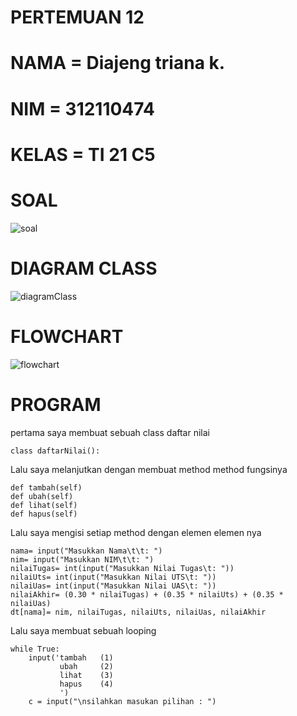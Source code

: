# PERTEMUAN 12

# NAMA    = Diajeng triana k.

# NIM     = 312110474

# KELAS   = TI 21 C5

# SOAL

![soal](https://user-images.githubusercontent.com/92905452/147248042-599e8314-59e2-4f8e-b601-6e91ccafae46.png)

# DIAGRAM CLASS

![diagramClass](https://user-images.githubusercontent.com/92905452/147248385-29d76b83-ee7b-42ae-90aa-2411df8a8059.png)

# FLOWCHART

![flowchart](https://user-images.githubusercontent.com/92905452/147248797-a174e7ab-175c-45c2-8842-a987671f8987.png)

# PROGRAM
pertama saya membuat sebuah class daftar nilai

    class daftarNilai():

Lalu saya melanjutkan dengan membuat method method fungsinya

    def tambah(self)
    def ubah(self)
    def lihat(self)  
    def hapus(self)
  
  Lalu saya mengisi setiap method dengan elemen elemen nya
  
    nama= input("Masukkan Nama\t\t: ")        
    nim= input("Masukkan NIM\t\t: ")      
    nilaiTugas= int(input("Masukkan Nilai Tugas\t: "))       
    nilaiUts= int(input("Masukkan Nilai UTS\t: "))        
    nilaiUas= int(input("Masukkan Nilai UAS\t: "))        
    nilaiAkhir= (0.30 * nilaiTugas) + (0.35 * nilaiUts) + (0.35 * nilaiUas)        
    dt[nama]= nim, nilaiTugas, nilaiUts, nilaiUas, nilaiAkhir

Lalu saya membuat sebuah looping

    while True:       
        input('tambah   (1)             
               ubah     (2)          
               lihat    (3)            
               hapus    (4)             
               ')     
        c = input("\nsilahkan masukan pilihan : ")
